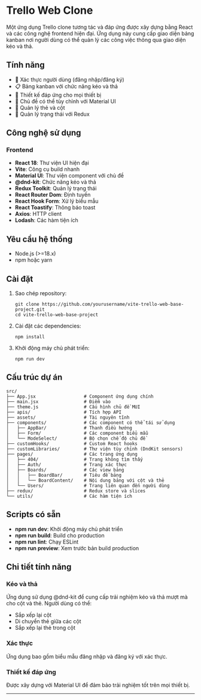 # Trello Web Clone

Một ứng dụng Trello clone tương tác và đáp ứng được xây dựng bằng React và các công nghệ frontend hiện đại. Ứng dụng này cung cấp giao diện bảng kanban nơi người dùng có thể quản lý các công việc thông qua giao diện kéo và thả.

## Tính năng

- 🔐 Xác thực người dùng (đăng nhập/đăng ký)
- 📋 Bảng kanban với chức năng kéo và thả
- 📱 Thiết kế đáp ứng cho mọi thiết bị
- 🎨 Chủ đề có thể tùy chỉnh với Material UI
- 📌 Quản lý thẻ và cột
- 🔄 Quản lý trạng thái với Redux

## Công nghệ sử dụng

### Frontend

- **React 18**: Thư viện UI hiện đại
- **Vite**: Công cụ build nhanh
- **Material UI**: Thư viện component với chủ đề
- **@dnd-kit**: Chức năng kéo và thả
- **Redux Toolkit**: Quản lý trạng thái
- **React Router Dom**: Định tuyến
- **React Hook Form**: Xử lý biểu mẫu
- **React Toastify**: Thông báo toast
- **Axios**: HTTP client
- **Lodash**: Các hàm tiện ích

## Yêu cầu hệ thống

- Node.js (>=18.x)
- npm hoặc yarn

## Cài đặt

1. Sao chép repository:

   ```
   git clone https://github.com/yourusername/vite-trello-web-base-project.git
   cd vite-trello-web-base-project
   ```

2. Cài đặt các dependencies:

   ```
   npm install
   ```

3. Khởi động máy chủ phát triển:
   ```
   npm run dev
   ```

## Cấu trúc dự án

```
src/
├── App.jsx                  # Component ứng dụng chính
├── main.jsx                 # Điểm vào
├── theme.js                 # Cấu hình chủ đề MUI
├── apis/                    # Tích hợp API
├── assets/                  # Tài nguyên tĩnh
├── components/              # Các component có thể tái sử dụng
│   ├── AppBar/              # Thanh điều hướng
│   ├── Form/                # Các component biểu mẫu
│   └── ModeSelect/          # Bộ chọn chế độ chủ đề
├── customHooks/             # Custom React hooks
├── customLibraries/         # Thư viện tùy chỉnh (DndKit sensors)
├── pages/                   # Các trang ứng dụng
│   ├── 404/                 # Trang không tìm thấy
│   ├── Auth/                # Trang xác thực
│   ├── Boards/              # Các view bảng
│   │   ├── BoardBar/        # Tiêu đề bảng
│   │   └── BoardContent/    # Nội dung bảng với cột và thẻ
│   └── Users/               # Trang liên quan đến người dùng
├── redux/                   # Redux store và slices
└── utils/                   # Các hàm tiện ích
```

## Scripts có sẵn

- **npm run dev**: Khởi động máy chủ phát triển
- **npm run build**: Build cho production
- **npm run lint**: Chạy ESLint
- **npm run preview**: Xem trước bản build production

## Chi tiết tính năng

### Kéo và thả

Ứng dụng sử dụng @dnd-kit để cung cấp trải nghiệm kéo và thả mượt mà cho cột và thẻ. Người dùng có thể:

- Sắp xếp lại cột
- Di chuyển thẻ giữa các cột
- Sắp xếp lại thẻ trong cột

### Xác thực

Ứng dụng bao gồm biểu mẫu đăng nhập và đăng ký với xác thực.

### Thiết kế đáp ứng

Được xây dựng với Material UI để đảm bảo trải nghiệm tốt trên mọi thiết bị.

---

